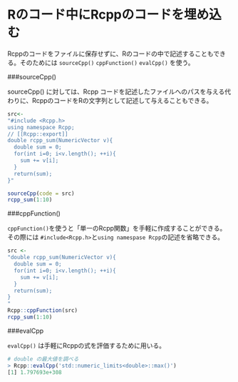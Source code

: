 # Rのコード中にRcppのコードを埋め込む

Rcppのコードをファイルに保存せずに、Rのコードの中で記述することもできる。そのためには `sourceCpp()` `cppFunction()` `evalCpp()` を使う。

###sourceCpp()

sourceCpp() に対しては、Rcpp コードを記述したファイルへのパスを与える代わりに、RcppのコードをRの文字列として記述して与えることもできる。

```R
src<-
"#include <Rcpp.h>
using namespace Rcpp;
// [[Rcpp::export]]
double rcpp_sum(NumericVector v){
  double sum = 0;
  for(int i=0; i<v.length(); ++i){
    sum += v[i];
  }
  return(sum);
}"

sourceCpp(code = src)
rcpp_sum(1:10)
```

###cppFunction()

`cppFunction()`を使うと「単一のRcpp関数」を手軽に作成することができる。その際には `#include<Rcpp.h>`と`using namespase Rcpp`の記述を省略できる。

```r
src <-
"double rcpp_sum(NumericVector v){
  double sum = 0;
  for(int i=0; i<v.length(); ++i){
    sum += v[i];
  }
  return(sum);
}
"
Rcpp::cppFunction(src)
rcpp_sum(1:10)
```

###evalCpp

`evalCpp()` は手軽にRcppの式を評価するために用いる。

```r
# double の最大値を調べる
> Rcpp::evalCpp('std::numeric_limits<double>::max()')
[1] 1.797693e+308
```